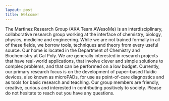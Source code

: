```yaml
---
layout: post
title: Welcome!
---
```

The Martinez Research Group (AKA Team AWesoMe) is an interdisciplinary, collaborative research group working at the interface of chemistry, biology, physics, medicine and engineering. While we are not trained formally in all of these fields, we borrow tools, techniques and theory from every useful source. Our home is located in the Department of Chemistry and Biochemistry at Cal Poly. We are generally interested in research projects that have real-world applications, that involve clever and simple solutions to complex problems, and that can be performed on a low budget. Currently, our primary research focus is on the development of paper-based fluidic devices, also known as microPADs, for use as point-of-care diagnostics and as tools for basic research and teaching. Our group members are friendly, creative, curious and interested in contributing positively to society. Please do not hesitate to reach out you have any questions.
